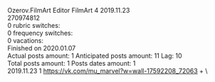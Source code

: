 Ozerov.FilmArt	Editor FilmArt 4 2019.11.23\
270974812\
0 rubric switches:\
0 frequency switches:\
0 vacations:\
Finished on 2020.01.07\
Actual posts amount: 1	Anticipated posts amount: 11	 Lag: 10
\
Total posts amount: 1	Posts dates amount: 1\
2019.11.23 1 https://vk.com/mu_marvel?w=wall-17592208_72063 + \
